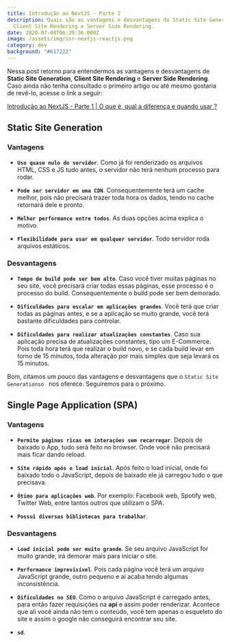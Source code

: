 ```yaml
---
title: Introdução ao NextJS - Parte 2
description: Quais são as vantagens e desvantagens do Static Site Generation,
  Client Site Rendering e Server Side Rendering.
date: 2020-07-08T06:39:36.000Z
image: /assets/img/ssr-nextjs-reactjs.png
category: dev
background: "#617222"
---
```

Nessa post retorno para entendermos as vantagens e desvantagens de **Static Site Generation**, **Client Site Rendering** e **Server Side Rendering**. Caso ainda não tenha consultado o primeiro artigo ou até mesmo gostaria de revê-lo, acesse o link a seguir:<br/>

[Introdução ao NextJS - Parte 1 | O que é, qual a diferença e quando usar ?](https://pabloferreira.netlify.app/introducao-ao-nextjs-parte-1/)

## Static Site Generation

### Vantagens

- **``Uso quase nulo do servidor``**. Como já foi renderizado os arquivos HTML, CSS e JS tudo antes, o servidor não terá nenhum processo para rodar.

- **``Pode ser servidor em uma CDN``**. Consequentemente terá um cache melhor, pois não precisará trazer toda hora os dados, tendo no cache retornará dele e pronto.

- **``Melhor performance entre todos``**. As duas opções acima explica o motivo.

- **``Flexibilidade para usar em qualquer servidor``**. Todo servidor roda arquivos estáticos.<br/>

### Desvantagens

- **``Tempo de build pode ser bem alto``**. Caso você tiver muitas páginas no seu site, você precisará criar todas essas páginas, esse processo é o processo do build. Consequentemente o build pode ser bem demorado.

- **``Dificuldades para escalar em aplicações grandes``**. Você terá que criar todas as páginas antes, e se a aplicação se muito grande, você terá bastante dificuldades para controlar.

- **``Dificuldades para realizar atualizações constantes``**. Caso sua aplicação precisa de atualizações constantes, tipo um E-Commerce. Pois toda hora terá que realizar o build novo, e se cada build levar em torno de 15 minutos, toda alteração por mais simples que seja levará os 15 minutos.

Bom, citamos um pouco das vantagens e desvantagens que o ``Static Site Generationso `` nos oferece. Seguiremos para o próximo.

## Single Page Application (SPA)

### Vantagens

- **``Permite páginas ricas em interações sem recarregar``**. Depois de baixado o App, tudo será feito no browser. Onde você não precisará mais ficar dando reload.

- **``Site rápido após o load inicial``**. Após feito o load inicial, onde foi baixado todo o JavaScript, depois de baixado ele já carregou tudo o que precisava.

- **``Ótimo para aplicações web``**. Por exemplo: Facebook web, Spotify web, Twitter Web, entre tantos outros que utilizam o SPA.

- **``Possui diversas bibliotecas para trabalhar``**.

### Desvantagens

- **``Load inicial pode ser muito grande``**. Se seu arquivo JavaScript for muito grande, irá demorar mais para iniciar o site.

- **``Performance imprevisível``**. Pois cada página você terá um arquivo JavaScript grande, outro pequeno e aí acaba tendo algumas inconsistência.

- **``Dificuldades no SEO``**. Como o arquivo JavaScript é carregado antes, para então fazer requisições na **api** e assim poder renderizar. Acontece que ali você ainda não tem o conteúdo, você tem apenas o esqueleto do site e assim o google não conseguirá encontrar seu site.

- **``sd``**.